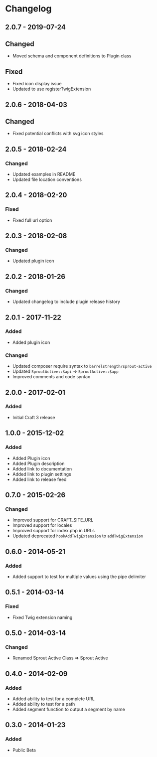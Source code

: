 Changelog
=========

## 2.0.7 - 2019-07-24

## Changed
- Moved schema and component definitions to Plugin class

## Fixed
- Fixed icon display issue
- Updated to use registerTwigExtension

## 2.0.6 - 2018-04-03

## Changed
- Fixed potential conflicts with svg icon styles

## 2.0.5 - 2018-02-24

### Changed
- Updated examples in README
- Updated file location conventions

## 2.0.4 - 2018-02-20

### Fixed
- Fixed full url option

## 2.0.3 - 2018-02-08

### Changed
- Updated plugin icon

## 2.0.2 - 2018-01-26

### Changed
- Updated changelog to include plugin release history

## 2.0.1 - 2017-11-22

### Added
- Added plugin icon

### Changed
- Updated composer require syntax to `barrelstrength/sprout-active`
- Updated `SproutActive::$api` => `SproutActive::$app`
- Improved comments and code syntax

## 2.0.0 - 2017-02-01

### Added
- Initial Craft 3 release

## 1.0.0 - 2015-12-02

### Added
- Added Plugin icon
- Added Plugin description
- Added link to documentation
- Added link to plugin settings
- Added link to release feed

## 0.7.0 - 2015-02-26

### Changed
- Improved support for CRAFT_SITE_URL
- Improved support for locales
- Improved support for index.php in URLs
- Updated deprecated `hookAddTwigExtension` to `addTwigExtension`

## 0.6.0 - 2014-05-21

### Added
- Added support to test for multiple values using the pipe delimiter

## 0.5.1 - 2014-03-14

### Fixed
- Fixed Twig extension naming
 
 ## 0.5.0 - 2014-03-14
 
### Changed
- Renamed Sprout Active Class => Sprout Active

## 0.4.0 - 2014-02-09

### Added
- Added ability to test for a complete URL
- Added ability to test for a path
- Added segment function to output a segment by name
 
## 0.3.0 - 2014-01-23

### Added
- Public Beta